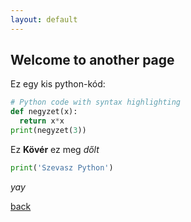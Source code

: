 ```yaml
---
layout: default
---
```


## Welcome to another page

Ez egy kis python-kód:

```python
# Python code with syntax highlighting
def negyzet(x):
  return x*x
print(negyzet(3))
```

Ez **Kövér** ez meg _dőlt_

```python
print('Szevasz Python')
```


_yay_

[back](./)
